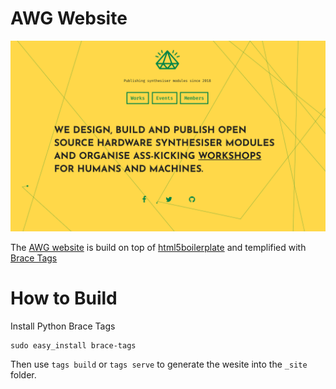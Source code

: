 # AWG Website

![](preview_index.png?v=4&s=200)

The [AWG website](http://waveguides.com.au) is build on top of [html5boilerplate](https://github.com/h5bp/html5-boilerplate) and templified with [Brace Tags](https://github.com/braceio/tags)

# How to Build

Install Python Brace Tags

    sudo easy_install brace-tags

Then use `tags build` or `tags serve` to generate the wesite into the `_site` folder.

